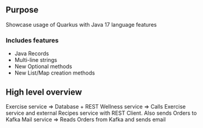 ## Purpose 

Showcase usage of Quarkus with Java 17 language features

### Includes features

* Java Records
* Multi-line strings
* New Optional methods
* New List/Map creation methods

## High level overview

Exercise service => Database + REST
Wellness service => Calls Exercise service and external Recipes service with REST Client. Also sends Orders to Kafka
Mail service => Reads Orders from Kafka and sends email

